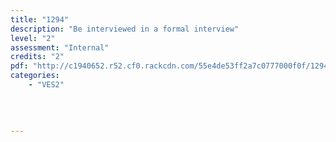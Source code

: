 ```yaml
---
title: "1294"
description: "Be interviewed in a formal interview"
level: "2"
assessment: "Internal"
credits: "2"
pdf: "http://c1940652.r52.cf0.rackcdn.com/55e4de53ff2a7c0777000f0f/1294.pdf"
categories:
    - "VES2"
    
    
    
    
---
```


